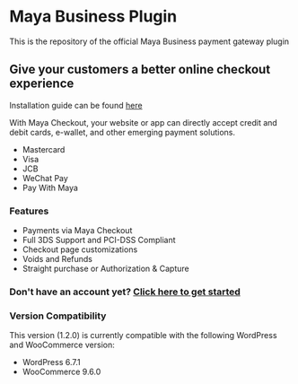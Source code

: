 # Maya Business Plugin

This is the repository of the official Maya Business payment gateway plugin

## Give your customers a better online checkout experience

Installation guide can be found [here](https://s3-us-west-2.amazonaws.com/developers.paymaya.com.pg/plugins/WooCommerce+Plugin+Installation+Guide+2.0.pdf)

With Maya Checkout, your website or app can directly accept credit and debit cards, e-wallet, and other emerging payment solutions.
* Mastercard
* Visa
* JCB
* WeChat Pay
* Pay With Maya

### Features
* Payments via Maya Checkout
* Full 3DS Support and PCI-DSS Compliant
* Checkout page customizations
* Voids and Refunds
* Straight purchase or Authorization & Capture

### Don't have an account yet? [Click here to get started](https://enterprise.paymaya.com/solutions/plugins/woocommerce)

### Version Compatibility
This version (1.2.0) is currently compatible with the following WordPress and WooCommerce version:
* WordPress 6.7.1
* WooCommerce 9.6.0